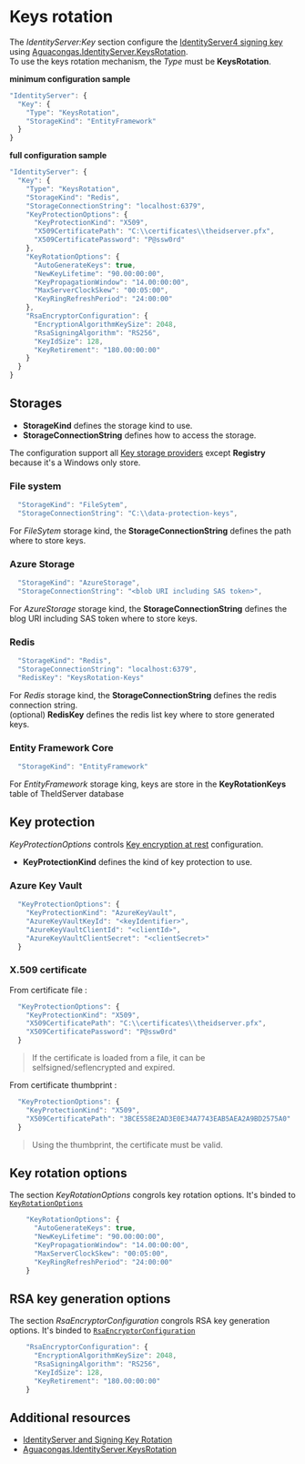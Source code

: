 # Keys rotation

The *IdentityServer:Key* section configure the [IdentityServer4 signing key](https://identityserver4.readthedocs.io/en/latest/topics/crypto.html?highlight=siging%20key#token-signing-and-validation/) using [Aguacongas.IdentityServer.KeysRotation](../src/IdentityServer/Aguacongas.IdentityServer.KeysRotation#aguacongasidentityserverkeysrotation).  
To use the keys rotation mechanism, the *Type* must be **KeysRotation**.

**minimum configuration sample**
```js
"IdentityServer": {
  "Key": {
    "Type": "KeysRotation",
    "StorageKind": "EntityFramework"
  }
}
```

**full configuration sample**
```js
"IdentityServer": {
  "Key": {
    "Type": "KeysRotation",
    "StorageKind": "Redis",
    "StorageConnectionString": "localhost:6379",
    "KeyProtectionOptions": {
      "KeyProtectionKind": "X509",
      "X509CertificatePath": "C:\\certificates\\theidserver.pfx",
      "X509CertificatePassword": "P@ssw0rd"
    },
    "KeyRotationOptions": {
      "AutoGenerateKeys": true,
      "NewKeyLifetime": "90.00:00:00",
      "KeyPropagationWindow": "14.00:00:00",
      "MaxServerClockSkew": "00:05:00",
      "KeyRingRefreshPeriod": "24:00:00"
    },
    "RsaEncryptorConfiguration": {
      "EncryptionAlgorithmKeySize": 2048,
      "RsaSigningAlgorithm": "RS256",
      "KeyIdSize": 128,
      "KeyRetirement": "180.00:00:00"
    }
  }
}
```

## Storages

* **StorageKind** defines the storage kind to use.
* **StorageConnectionString** defines how to access the storage.

The configuration support all [Key storage providers](https://docs.microsoft.com/en-us/aspnet/core/security/data-protection/implementation/key-storage-providers?view=aspnetcore-3.1&tabs=visual-studio) except **Registry** because it's a Windows only store.

### File system

```js
  "StorageKind": "FileSytem",
  "StorageConnectionString": "C:\\data-protection-keys",
```

For *FileSytem* storage kind, the **StorageConnectionString** defines the path where to store keys.

### Azure Storage

```js
  "StorageKind": "AzureStorage",
  "StorageConnectionString": "<blob URI including SAS token>",
```

For *AzureStorage* storage kind, the **StorageConnectionString** defines the blog URI including SAS token where to store keys.

### Redis

```js
  "StorageKind": "Redis",
  "StorageConnectionString": "localhost:6379",
  "RedisKey": "KeysRotation-Keys"
```

For *Redis* storage kind, the **StorageConnectionString** defines the redis connection string.  
(optional) **RedisKey** defines the redis list key where to store generated keys.

### Entity Framework Core

```js
  "StorageKind": "EntityFramework"
```

For *EntityFramework* storage king, keys are store in the **KeyRotationKeys** table of TheIdServer database

## Key protection

*KeyProtectionOptions* controls [Key encryption at rest](https://docs.microsoft.com/en-us/aspnet/core/security/data-protection/implementation/key-encryption-at-rest?view=aspnetcore-3.1) configuration.  

* **KeyProtectionKind** defines the kind of key protection to use.

### Azure Key Vault

```js
  "KeyProtectionOptions": {
    "KeyProtectionKind": "AzureKeyVault",
    "AzureKeyVaultKeyId": "<keyIdentifier>",
    "AzureKeyVaultClientId": "<clientId>",
    "AzureKeyVaultClientSecret": "<clientSecret>"
  }
```

### X.509 certificate

From certificate file :

```js
  "KeyProtectionOptions": {
    "KeyProtectionKind": "X509",  
    "X509CertificatePath": "C:\\certificates\\theidserver.pfx",
    "X509CertificatePassword": "P@ssw0rd"
  }
```

> If the certificate is loaded from a file, it can be selfsigned/seflencrypted and expired. 

From certificate thumbprint :

```js
  "KeyProtectionOptions": {
    "KeyProtectionKind": "X509",
    "X509CertificatePath": "3BCE558E2AD3E0E34A7743EAB5AEA2A9BD2575A0"
  }
```

> Using the thumbprint, the certificate must be valid.

## Key rotation options

The section *KeyRotationOptions* congrols key rotation options. It's binded to [`KeyRotationOptions`](../src/IdentityServer/Aguacongas.IdentityServer.KeysRotation#keyrotationoptions-properties) 

```js
    "KeyRotationOptions": {
      "AutoGenerateKeys": true,
      "NewKeyLifetime": "90.00:00:00",
      "KeyPropagationWindow": "14.00:00:00",
      "MaxServerClockSkew": "00:05:00",
      "KeyRingRefreshPeriod": "24:00:00"
    }
```

## RSA key generation options

The section *RsaEncryptorConfiguration* congrols RSA  key generation options. It's binded to [`RsaEncryptorConfiguration`](../src/IdentityServer/Aguacongas.IdentityServer.KeysRotation#rsaencryptorconfiguration-properties) 

```js
    "RsaEncryptorConfiguration": {
      "EncryptionAlgorithmKeySize": 2048,
      "RsaSigningAlgorithm": "RS256",
      "KeyIdSize": 128,
      "KeyRetirement": "180.00:00:00"
    }
```

## Additional resources

* [IdentityServer and Signing Key Rotation](https://brockallen.com/2019/08/09/identityserver-and-signing-key-rotation/)
* [Aguacongas.IdentityServer.KeysRotation](../src/IdentityServer/Aguacongas.IdentityServer.KeysRotation#aguacongasidentityserverkeysrotation)